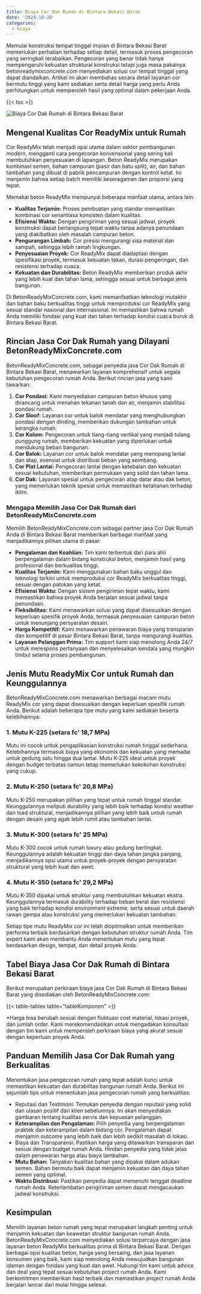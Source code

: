 ```yaml
---
title: Biaya Cor Dak Rumah di Bintara Bekasi Barat
date: '2024-10-28'
categories:
  - biaya
---
```


Memulai konstruksi tempat tinggal impian di Bintara Bekasi Barat memerlukan perhatian terhadap setiap detail, termasuk proses pengecoran yang seringkali terabaikan. Pengecoran yang benar tidak hanya mempengaruhi kekuatan struktural konstruksi tetapi juga masa pakainya. betonreadymixconcrete.com menyediakan solusi cor tempat tinggal yang dapat diandalkan. Artikel ini akan membahas secara detail layanan cor bermutu tinggi yang kami sediakan serta detail harga yang perlu Anda perhitungkan untuk memperoleh hasil yang optimal dalam pekerjaan Anda.

{{< toc >}}

![Biaya Cor Dak Rumah di Bintara Bekasi Barat](https://betoncor8.github.io/cor/harga-beton-readymix-concrete%20(1).png)

## Mengenal Kualitas Cor ReadyMix untuk Rumah

Cor ReadyMix telah menjadi opsi utama dalam sektor pembangunan modern, mengganti cara pengecoran konvensional yang sering kali membutuhkan penyesuaian di lapangan. Beton ReadyMix merupakan kombinasi semen, bahan campuran (pasir dan batu split), air, dan bahan tambahan yang dibuat di pabrik pencampuran dengan kontrol ketat. Ini menjamin bahwa setiap batch memiliki keseragaman dan proporsi yang tepat.

Memakai beton ReadyMix mempunyai beberapa manfaat utama, antara lain:

- **Kualitas Terjamin:** Proses pembuatan yang standar memastikan kombinasi cor senantiasa konsisten dalam kualitas.
- **Efisiensi Waktu:** Dengan pengiriman yang sesuai jadwal, proyek konstruksi dapat berlangsung tepat waktu tanpa adanya penundaan yang diakibatkan oleh masalah campuran beton.
- **Pengurangan Limbah:** Cor presisi mengurangi sisa material dan sampah, sehingga lebih ramah lingkungan.
- **Penyesuaian Proyek:** Cor ReadyMix dapat diadaptasi dengan spesifikasi proyek, termasuk kekuatan tekan, durasi pengeringan, dan resistensi terhadap cuaca.
- **Kekuatan dan Durabilitas:** Beton ReadyMix memberikan produk akhir yang lebih kuat dan tahan lama, sehingga sesuai untuk berbagai jenis bangunan.

Di BetonReadyMixConcrete.com, kami memanfaatkan teknologi mutakhir dan bahan baku berkualitas tinggi untuk memproduksi cor ReadyMix yang sesuai standar nasional dan internasional. Ini memastikan bahwa rumah Anda memiliki fondasi yang kuat dan tahan terhadap kondisi cuaca buruk di Bintara Bekasi Barat.

## Rincian Jasa Cor Dak Rumah yang Dilayani BetonReadyMixConcrete.com

BetonReadyMixConcrete.com, sebagai penyedia jasa Cor Dak Rumah di Bintara Bekasi Barat, menawarkan layanan komprehensif untuk segala kebutuhan pengecoran rumah Anda. Berikut rincian jasa yang kami tawarkan:

1. **Cor Pondasi:** Kami menyediakan campuran beton khusus yang dirancang untuk menahan tekanan tanah dan air, menjamin stabilitas pondasi rumah.
2. **Cor Sloof:** Layanan cor untuk balok mendatar yang menghubungkan pondasi dengan dinding, memberikan dukungan tambahan untuk kerangka rumah.
3. **Cor Kolom:** Pengecoran untuk tiang-tiang vertikal yang menjadi tulang punggung rumah, memberikan kekuatan yang diperlukan untuk mendukung beban bangunan.
4. **Cor Balok:** Layanan cor untuk balok mendatar yang menopang lantai dan atap, esensial untuk distribusi beban yang seimbang.
5. **Cor Plat Lantai:** Pengecoran lantai dengan ketebalan dan kekuatan sesuai kebutuhan, memberikan permukaan yang solid dan tahan lama.
6. **Cor Dak:** Layanan spesial untuk pengecoran atap datar atau dak beton, yang memerlukan teknik spesial untuk memastikan ketahanan terhadap iklim.

### Mengapa Memilih Jasa Cor Dak Rumah dari BetonReadyMixConcrete.com

Memilih BetonReadyMixConcrete.com sebagai partner jasa Cor Dak Rumah Anda di Bintara Bekasi Barat memberikan berbagai manfaat yang menjadikannya pilihan utama di pasar:

- **Pengalaman dan Keahlian:** Tim kami terbentuk dari para ahli berpengalaman dalam bidang konstruksi beton, menjamin hasil yang profesional dan berkualitas tinggi.
- **Kualitas Terjamin:** Kami menggunakan bahan baku unggul dan teknologi terkini untuk memproduksi cor ReadyMix berkualitas tinggi, sesuai dengan patokan yang ketat.
- **Efisiensi Waktu:** Dengan sistem pengiriman tepat waktu, kami memastikan bahwa proyek Anda berjalan sesuai jadwal tanpa penundaan.
- **Fleksibilitas:** Kami menawarkan solusi yang dapat disesuaikan dengan keperluan spesifik proyek Anda, termasuk penyesuaian campuran beton untuk menunjang persyaratan desain.
- **Harga Kompetitif:** Kami menawarkan penawaran biaya yang transparan dan kompetitif di pasar Bintara Bekasi Barat, tanpa mengurangi kualitas.
- **Layanan Pelanggan Prima:** Tim support kami siap menolong Anda 24/7 untuk merespons pertanyaan dan menyelesaikan kendala yang mungkin timbul selama proses pembangunan.

## Jenis Mutu ReadyMix Cor untuk Rumah dan Keunggulannya

BetonReadyMixConcrete.com menawarkan berbagai macam mutu ReadyMix cor yang dapat disesuaikan dengan keperluan spesifik rumah Anda. Berikut adalah beberapa tipe mutu yang kami sediakan beserta kelebihannya:

### 1\. Mutu K-225 (setara fc' 18,7 MPa)

Mutu ini cocok untuk pengaplikasian konstruksi rumah tinggal sederhana. Kelebihannya termasuk biaya yang ekonomis dan kekuatan yang memadai untuk gedung satu hingga dua lantai. Mutu K-225 ideal untuk proyek dengan budget terbatas namun tetap memerlukan kekokohan konstruksi yang cukup.

### 2\. Mutu K-250 (setara fc' 20,8 MPa)

Mutu K-250 merupakan pilihan yang tepat untuk rumah tinggal standar. Keunggulannya meliputi durability yang lebih baik terhadap kondisi weather dan load struktural, menjadikannya pilihan yang lebih baik untuk rumah dengan desain yang agak lebih rumit atau tambahan lantai.

### 3\. Mutu K-300 (setara fc' 25 MPa)

Mutu K-300 cocok untuk rumah luxury atau gedung bertingkat. Keunggulannya adalah kekuatan tinggi dan daya tahan jangka panjang, menjadikannya opsi utama untuk proyek-proyek dengan persyaratan struktural yang lebih kuat dan awet.

### 4\. Mutu K-350 (setara fc' 29,2 MPa)

Mutu K-350 dipakai untuk struktur yang membutuhkan kekuatan ekstra. Keunggulannya termasuk durability terhadap beban berat dan resistensi yang baik terhadap kondisi environment extreme, serta sesuai untuk daerah rawan gempa atau konstruksi yang memerlukan kekuatan tambahan.

Setiap tipe mutu ReadyMix cor ini telah dioptimalkan untuk memberikan performa terbaik berdasarkan dengan kebutuhan struktur rumah Anda. Tim expert kami akan membantu Anda menentukan mutu yang tepat berdasarkan design, tempat, dan detail proyek Anda.

## Tabel Biaya Jasa Cor Dak Rumah di Bintara Bekasi Barat

Berikut merupakan perkiraan biaya jasa Cor Dak Rumah di Bintara Bekasi Barat yang disediakan oleh BetonReadyMixConcrete.com:

{{< table-tables table="tableKomponen" >}}

\*Harga bisa berubah sesuai dengan fluktuasi cost material, lokasi proyek, dan jumlah order. Kami merekomendasikan untuk mengadakan konsultasi dengan tim kami untuk memperoleh perkiraan biaya yang akurat sesuai dengan keperluan proyek Anda.

## Panduan Memilih Jasa Cor Dak Rumah yang Berkualitas

Menentukan jasa pengecoran rumah yang tepat adalah kunci untuk memastikan kekuatan dan durabilitas bangunan rumah Anda. Berikut ini sejumlah tips untuk menentukan jasa pengecoran rumah yang berkualitas:

- Reputasi dan Testimoni: Temukan penyedia dengan reputasi yang solid dan ulasan positif dari klien sebelumnya. Ini akan menyediakan gambaran tentang kualitas servis dan kepuasan pelanggan.
- **Keterampilan dan Pengalaman:** Pilih penyedia yang berpengalaman praktek dan keterampilan dalam bidang cor. Pengalaman dapat menjamin outcome yang lebih baik dan lebih sedikit masalah di lokasi.
- Biaya dan Transparansi: Pastikan harga yang ditawarkan transparan dan sesuai dengan budget rumah Anda. Hindari penyedia yang tidak jelas dalam penawaran harga atau biaya tambahan.
- **Mutu Bahan:** Tanyakan kualitas bahan yang dipakai dalam adukan semen. Bahan bermutu baik dapat menjamin kekuatan dan daya tahan semen yang optimal.
- **Waktu Distribusi:** Pastikan penyedia dapat memenuhi tenggat deadline rumah Anda. Keterlambatan pengiriman semen dapat mengacaukan jadwal konstruksi.

## Kesimpulan

Memilih layanan beton rumah yang tepat merupakan langkah penting untuk menjamin kekuatan dan keawetan struktur bangunan rumah Anda. BetonReadyMixConcrete.com menyediakan solusi terpercaya dengan jasa layanan beton ReadyMix berkualitas prima di Bintara Bekasi Barat. Dengan berbagai opsi kualitas beton, harga yang bersaing, dan jasa layanan konsumen yang baik, kami siap menolong Anda mewujudkan bangunan idaman dengan fondasi yang kuat dan awet. Hubungi tim kami untuk advice dan deal yang tepat sesuai kebutuhan project rumah Anda. Kami berkomitmen memberikan hasil terbaik dan memastikan project rumah Anda berjalan lancar dari mulai hingga selesai.

